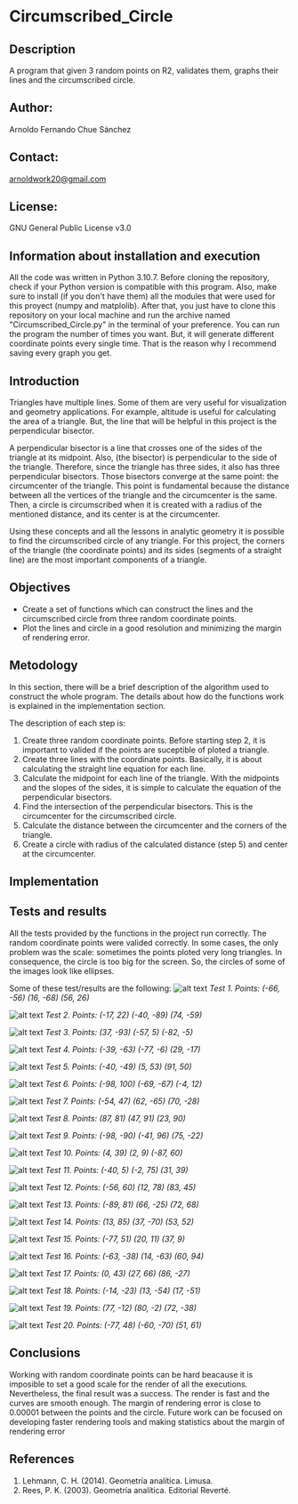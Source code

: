 # Circumscribed_Circle

## Description
A program that given 3 random points on R2, validates them, graphs their lines and the circumscribed circle.

## Author:
Arnoldo Fernando Chue Sánchez

## Contact:
arnoldwork20@gmail.com

## License:
GNU General Public License v3.0

## Information about installation and execution
All the code was written in Python 3.10.7. Before cloning the repository, check if your Python version is compatible with this program.
Also, make sure to install (if you don't have them) all the modules that were used for this proyect (numpy and matplolib). 
After that, you just have to clone this repository on your local machine and run the archive named "Circumscribed_Circle.py" in the terminal of your preference.
You can run the program the number of times you want. But, it will generate different coordinate points every single time. That is the reason why I recommend saving every graph you get.

## Introduction
Triangles have multiple lines. Some of them are very useful for visualization and geometry applications. For example, altitude is useful for calculating the area of ​​a triangle. But, the line that will be helpful in this project is the perpendicular bisector.

A perpendicular bisector is a line that crosses one of the sides of the triangle at its midpoint. Also, (the bisector) is perpendicular to the side of the triangle. Therefore, since the triangle has three sides, it also has three perpendicular bisectors. Those bisectors converge at the same point: the circumcenter of the triangle. This point is fundamental because the distance between all the vertices of the triangle and the circumcenter is the same. Then, a circle is circumscribed when it is created with a radius of the mentioned distance, and its center is at the circumcenter.

Using these concepts and all the lessons in analytic geometry it is possible to find the circumscribed circle of any triangle. For this project, the corners of the triangle (the coordinate points) and its sides (segments of a straight line) are the most important components of a triangle.

## Objectives
- Create a set of functions which can construct the lines and the circumscribed circle from three random coordinate points.
- Plot the lines and circle in a good resolution and minimizing the margin of rendering error.

## Metodology
In this section, there will be a brief description of the algorithm used to construct the whole program. The details about how do the functions work is explained in the implementation section.

The description of each step is:
1. Create three random coordinate points. Before starting step 2, it is important to valided if the points are suceptible of ploted a triangle.
2. Create three lines with the coordinate points. Basically, it is about calculating the straight line equation for each line.
3. Calculate the midpoint for each line of the triangle. With the midpoints and the slopes of the sides, it is simple to calculate the equation of the perpendicular bisectors.
4. Find the intersection of the perpendicular bisectors. This is the circumcenter for the circumscribed circle.
5. Calculate the distance between the circumcenter and the corners of the triangle.
6. Create a circle with radius of the calculated distance (step 5) and center at the circumcenter.

## Implementation

## Tests and results
All the tests provided by the functions in the project run correctly. The random coordinate points were valided correctly. In some cases, the only problem was the scale: sometimes the points ploted very long triangles. In consequence, the circle is too big for the screen. So, the circles of some of the images look like ellipses.

Some of these test/results are the following:
![alt text](img/Figure_1.png)
*Test 1. Points: (-66, -56)  (16, -68)  (56, 26)*

![alt text](img/Figure_2.png)
*Test 2. Points: (-17, 22)  (-40, -89)  (74, -59)*

![alt text](img/Figure_3.png)
*Test 3. Points: (37, -93)  (-57, 5)  (-82, -5)*

![alt text](img/Figure_4.png)
*Test 4. Points: (-39, -63)  (-77, -6)  (29, -17)*

![alt text](img/Figure_5.png)
*Test 5. Points: (-40, -49)  (5, 53)  (91, 50)*

![alt text](img/Figure_6.png)
*Test 6. Points: (-98, 100)  (-69, -67)  (-4, 12)*

![alt text](img/Figure_7.png)
*Test 7. Points: (-54, 47)  (62, -65)  (70, -28)*

![alt text](img/Figure_8.png)
*Test 8. Points: (87, 81)  (47, 91)  (23, 90)*

![alt text](img/Figure_9.png)
*Test 9. Points: (-98, -90)  (-41, 96)  (75, -22)*

![alt text](img/Figure_10.png)
*Test 10. Points: (4, 39)  (2, 9)  (-87, 60)*

![alt text](img/Figure_11.png)
*Test 11. Points: (-40, 5)  (-2, 75)  (31, 39)*

![alt text](img/Figure_12.png)
*Test 12. Points: (-56, 60)  (12, 78)  (83, 45)*

![alt text](img/Figure_13.png)
*Test 13. Points: (-89, 81)  (66, -25)  (72, 68)*

![alt text](img/Figure_14.png)
*Test 14. Points: (13, 85)  (37, -70)  (53, 52)*

![alt text](img/Figure_15.png)
*Test 15. Points: (-77, 51)  (20, 11)  (37, 9)*

![alt text](img/Figure_16.png)
*Test 16. Points: (-63, -38)  (14, -63)  (60, 94)*

![alt text](img/Figure_17.png)
*Test 17. Points: (0, 43)  (27, 66)  (86, -27)*

![alt text](img/Figure_18.png)
*Test 18. Points: (-14, -23)  (13, -54)  (17, -51)*

![alt text](img/Figure_19.png)
*Test 19. Points: (77, -12)  (80, -2)  (72, -38)*

![alt text](img/Figure_20.png)
*Test 20. Points: (-77, 48)  (-60, -70)  (51, 61)*

## Conclusions
Working with random coordinate points can be hard beacause it is imposible to set a good scale for the render of all the executions. Nevertheless, the final result was a success. The render is fast and the curves are smooth enough. The margin of rendering error is close to 0.00001 between the points and the circle.
Future work can be focused on developing faster rendering tools and making statistics about the margin of rendering error

## References
1. Lehmann, C. H. (2014). Geometría analítica. Limusa.
2. Rees, P. K. (2003). Geometría analítica. Editorial Reverté.
